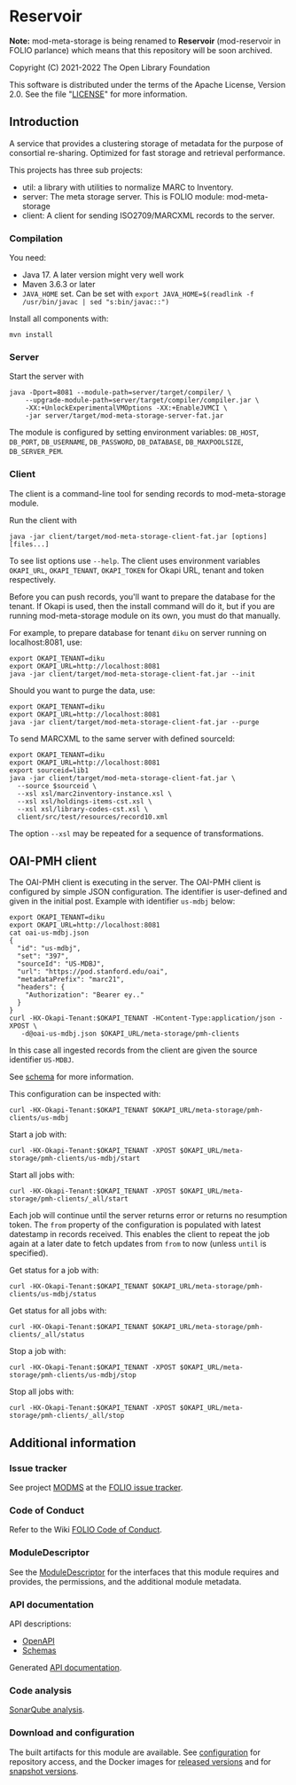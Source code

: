# Reservoir 

__Note:__ mod-meta-storage is being renamed to __Reservoir__ (mod-reservoir in FOLIO parlance) which means that this repository will be soon archived.

Copyright (C) 2021-2022 The Open Library Foundation

This software is distributed under the terms of the Apache License,
Version 2.0. See the file "[LICENSE](LICENSE)" for more information.

## Introduction

A service that provides a clustering storage of metadata for the purpose of consortial re-sharing. Optimized for fast storage and retrieval performance.

This projects has three sub projects:

 * util: a library with utilities to normalize MARC to Inventory.
 * server: The meta storage server. This is FOLIO module: mod-meta-storage
 * client: A client for sending ISO2709/MARCXML records to the server.

### Compilation

You need:

 * Java 17. A later version might very well work
 * Maven 3.6.3 or later
 * `JAVA_HOME` set. Can be set with
   `export JAVA_HOME=$(readlink -f /usr/bin/javac | sed "s:bin/javac::")`

Install all components with:

    mvn install

### Server

Start the server with

    java -Dport=8081 --module-path=server/target/compiler/ \
        --upgrade-module-path=server/target/compiler/compiler.jar \
        -XX:+UnlockExperimentalVMOptions -XX:+EnableJVMCI \
        -jar server/target/mod-meta-storage-server-fat.jar

The module is configured by setting environment variables:
`DB_HOST`, `DB_PORT`, `DB_USERNAME`, `DB_PASSWORD`, `DB_DATABASE`,
`DB_MAXPOOLSIZE`, `DB_SERVER_PEM`.

### Client

The client is a command-line tool for sending records to mod-meta-storage module.

Run the client with

    java -jar client/target/mod-meta-storage-client-fat.jar [options] [files...]

To see list options use `--help`. The client uses environment variables
`OKAPI_URL`, `OKAPI_TENANT`, `OKAPI_TOKEN` for Okapi URL, tenant and
token respectively.

Before you can push records, you'll want to prepare the database for the
tenant. If Okapi is used, then the install command will do it, but if you
are running mod-meta-storage module on its own, you must do that manually.

For example, to prepare database for tenant `diku` on server running on localhost:8081, use:

    export OKAPI_TENANT=diku
    export OKAPI_URL=http://localhost:8081
    java -jar client/target/mod-meta-storage-client-fat.jar --init

Should you want to purge the data, use:

    export OKAPI_TENANT=diku
    export OKAPI_URL=http://localhost:8081
    java -jar client/target/mod-meta-storage-client-fat.jar --purge

To send MARCXML to the same server with defined sourceId:

    export OKAPI_TENANT=diku
    export OKAPI_URL=http://localhost:8081
    export sourceid=lib1
    java -jar client/target/mod-meta-storage-client-fat.jar \
      --source $sourceid \
      --xsl xsl/marc2inventory-instance.xsl \
      --xsl xsl/holdings-items-cst.xsl \
      --xsl xsl/library-codes-cst.xsl \
      client/src/test/resources/record10.xml

The option `--xsl` may be repeated for a sequence of transformations.

## OAI-PMH client

The OAI-PMH client is executing in the server. The OAI-PMH client is configured by
simple JSON configuration. The identifier is user-defined and given in the initial
post. Example with identifier `us-mdbj` below:

    export OKAPI_TENANT=diku
    export OKAPI_URL=http://localhost:8081
    cat oai-us-mdbj.json
    {
      "id": "us-mdbj",
      "set": "397",
      "sourceId": "US-MDBJ",
      "url": "https://pod.stanford.edu/oai",
      "metadataPrefix": "marc21",
      "headers": {
        "Authorization": "Bearer ey.."
      }
    }
    curl -HX-Okapi-Tenant:$OKAPI_TENANT -HContent-Type:application/json -XPOST \
       -d@oai-us-mdbj.json $OKAPI_URL/meta-storage/pmh-clients

In this case all ingested records from the client are given the source identifier `US-MDBJ`.

See [schema](server/src/main/resources/openapi/schemas/oai-pmh-client.json) for more information.

This configuration can be inspected with:

    curl -HX-Okapi-Tenant:$OKAPI_TENANT $OKAPI_URL/meta-storage/pmh-clients/us-mdbj

Start a job with:

    curl -HX-Okapi-Tenant:$OKAPI_TENANT -XPOST $OKAPI_URL/meta-storage/pmh-clients/us-mdbj/start

Start all jobs with:

    curl -HX-Okapi-Tenant:$OKAPI_TENANT -XPOST $OKAPI_URL/meta-storage/pmh-clients/_all/start

Each job will continue until the server returns error or returns no resumption token. The `from`
property of the configuration is populated with latest datestamp in records received. This enables
the client to repeat the job again at a later date to fetch updates from `from` to now (unless `until` is
specified).

Get status for a job with:

    curl -HX-Okapi-Tenant:$OKAPI_TENANT $OKAPI_URL/meta-storage/pmh-clients/us-mdbj/status

Get status for all jobs with:

    curl -HX-Okapi-Tenant:$OKAPI_TENANT $OKAPI_URL/meta-storage/pmh-clients/_all/status

Stop a job with:

    curl -HX-Okapi-Tenant:$OKAPI_TENANT -XPOST $OKAPI_URL/meta-storage/pmh-clients/us-mdbj/stop

Stop all jobs with:

    curl -HX-Okapi-Tenant:$OKAPI_TENANT -XPOST $OKAPI_URL/meta-storage/pmh-clients/_all/stop

## Additional information

### Issue tracker

See project [MODMS](https://issues.folio.org/browse/MODMS)
at the [FOLIO issue tracker](https://dev.folio.org/guidelines/issue-tracker).

### Code of Conduct

Refer to the Wiki [FOLIO Code of Conduct](https://wiki.folio.org/display/COMMUNITY/FOLIO+Code+of+Conduct).

### ModuleDescriptor

See the [ModuleDescriptor](descriptors/ModuleDescriptor-template.json)
for the interfaces that this module requires and provides, the permissions,
and the additional module metadata.

### API documentation

API descriptions:

 * [OpenAPI](server/src/main/resources/openapi/)
 * [Schemas](server/src/main/resources/openapi/schemas/)

Generated [API documentation](https://dev.folio.org/reference/api/#mod-meta-storage).

### Code analysis

[SonarQube analysis](https://sonarcloud.io/dashboard?id=org.folio%3Amod-meta-storage).

### Download and configuration

The built artifacts for this module are available.
See [configuration](https://dev.folio.org/download/artifacts) for repository access,
and the Docker images for [released versions](https://hub.docker.com/r/folioorg/mod-meta-storage/)
and for [snapshot versions](https://hub.docker.com/r/folioci/mod-meta-storage/).

